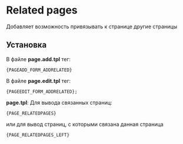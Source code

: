 Related pages
=============

Добавляет возможность привязывать к странице другие страницы 

Установка
---------

В файле **page.add.tpl** тег:

    {PAGEADD_FORM_ADDRELATED}


В файле **page.edit.tpl** тег:

    {PAGEEDIT_FORM_ADDRELATED};

**page.tpl**:
Для вывода связанных страниц: 

    {PAGE_RELATEDPAGES}

или для вывод страниц, с которыми связана данная страница

    {PAGE_RELATEDPAGES_LEFT}
